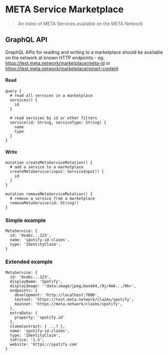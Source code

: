 # META Service Marketplace

> An index of META Services available on the META Network

## GraphQL API

GraphQL APIs for reading and writing to a marketplace should be available on the
network at known HTTP endpoints - eg.
https://test.meta.network/marketplace/meta-id or
https://test.meta.network/marketplace/smart-content

#### Read
```
query {
  # read all services in a marketplace
  services() {
    id
  }

  # read services by id or other filters
  service(id: String, serviceType: String) {
    name
    type
  }
}
```

#### Write
```
mutation createMetaServiceMutation() {
  # add a service to a marketplace
  createMetaService(input: ServiceInput!) {
    id
  }
}

mutation removeMetaServiceMutation() {
  # remove a service from a marketplace
  removeMetaService(id: String!)
}
```

### Simple example
```
MetaService: {
  id: '0xabc...123',
  name: 'spotify-id-claims',
  type: 'IdentityClaim',
}
```

### Extended example
```
MetaService: {
  id: '0xabc...123',
  displayName: 'Spotify',
  displayImage: ''data:image/jpeg;base64,/9j/4AA.../9k=',
  endpoints: {
    development: 'http://localhost:7000',
    testnet: 'https://test.meta.network/claims/spotify',
    mainnet: 'https://meta.network/claims/spotify',
  },
  extraData: {
    property: 'spotify.id'
  },
  stakeContract: { ...? },
  name: 'spotify-id-claims',
  type: 'IdentityClaim',
  txPrice: '1.5',
  website: 'https://spotify.com'
}
```
